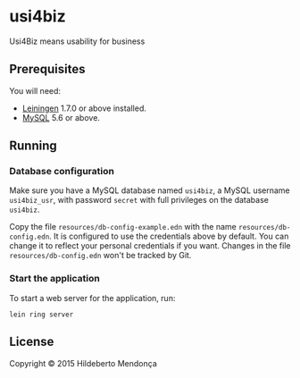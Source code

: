 # usi4biz

Usi4Biz means usability for business

## Prerequisites

You will need:
- [Leiningen][1] 1.7.0 or above installed.
- [MySQL][2] 5.6 or above.

[1]: https://github.com/technomancy/leiningen
[2]: http://mysql.com

## Running

### Database configuration

Make sure you have a MySQL database named `usi4biz`, a MySQL username `usi4biz_usr`, with password `secret` with full privileges on the database `usi4biz`.

Copy the file `resources/db-config-example.edn` with the name `resources/db-config.edn`. It is configured to use the credentials above by default. You can change it to reflect your personal credentials if you want. Changes in the file `resources/db-config.edn` won't be tracked by Git.

### Start the application

To start a web server for the application, run:

    lein ring server

## License

Copyright © 2015 Hildeberto Mendonça

